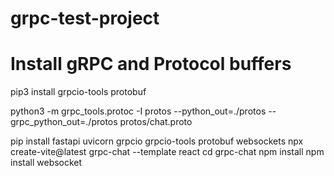 # grpc-test-project
# Install gRPC and Protocol buffers
pip3 install grpcio-tools protobuf

python3 -m grpc_tools.protoc -I protos --python_out=./protos --grpc_python_out=./protos protos/chat.proto

pip install fastapi uvicorn grpcio grpcio-tools protobuf websockets
npx create-vite@latest grpc-chat --template react
cd grpc-chat
npm install
npm install websocket
